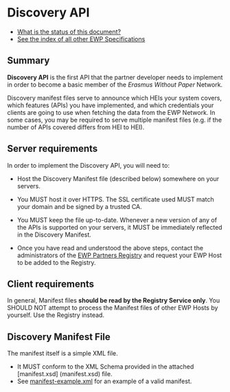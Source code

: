 Discovery API
=============

* [What is the status of this document?][statuses]
* [See the index of all other EWP Specifications][develhub]


Summary
-------

**Discovery API** is the first API that the partner developer needs to
implement in order to become a basic member of the *Erasmus Without Paper*
Network.

Discovery manifest files serve to announce which HEIs your system covers, which
features (APIs) you have implemented, and which credentials your clients are
going to use when fetching the data from the EWP Network. In some cases, you
may be required to serve multiple manifest files (e.g. if the number of APIs
covered differs from HEI to HEI).


Server requirements
-------------------

In order to implement the Discovery API, you will need to:

 * Host the Discovery Manifest file (described below) somewhere on your
   servers.

 * You MUST host it over HTTPS. The SSL certificate used MUST match your domain
   and be signed by a trusted CA.

 * You MUST keep the file up-to-date. Whenever a new version of any of the APIs
   is supported on your servers, it MUST be immediately reflected in the
   Discovery Manifest.

 * Once you have read and understood the above steps, contact the
   administrators of the [EWP Partners Registry][registry-intro] and request
   your EWP Host to be added to the Registry.


Client requirements
-------------------

In general, Manifest files **should be read by the Registry Service only**. You
SHOULD NOT attempt to process the Manifest files of other EWP Hosts by
yourself. Use the Registry instead.


Discovery Manifest File
-----------------------

The manifest itself is a simple XML file.

 * It MUST conform to the XML Schema provided in the attached [manifest.xsd]
   (manifest.xsd) file.
 * See [manifest-example.xml](manifest-example.xml) for an example of a valid
   manifest.


[registry-intro]: https://github.com/erasmus-without-paper/ewp-specs-architecture/blob/stable-v1/README.md#registry
[develhub]: http://developers.erasmuswithoutpaper.eu/
[statuses]: https://github.com/erasmus-without-paper/ewp-specs-management/blob/stable-v1/README.md#statuses
